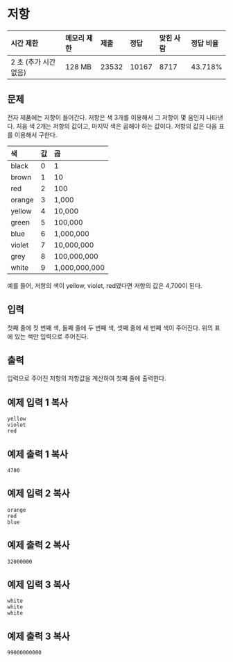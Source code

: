 # 저항

| 시간 제한             | 메모리 제한 | 제출  | 정답  | 맞힌 사람 | 정답 비율 |
| :-------------------- | :---------- | :---- | :---- | :-------- | :-------- |
| 2 초 (추가 시간 없음) | 128 MB      | 23532 | 10167 | 8717      | 43.718%   |

## 문제

전자 제품에는 저항이 들어간다. 저항은 색 3개를 이용해서 그 저항이 몇 옴인지 나타낸다. 처음 색 2개는 저항의 값이고, 마지막 색은 곱해야 하는 값이다. 저항의 값은 다음 표를 이용해서 구한다.

| 색     | 값   | 곱            |
| :----- | :--- | :------------ |
| black  | 0    | 1             |
| brown  | 1    | 10            |
| red    | 2    | 100           |
| orange | 3    | 1,000         |
| yellow | 4    | 10,000        |
| green  | 5    | 100,000       |
| blue   | 6    | 1,000,000     |
| violet | 7    | 10,000,000    |
| grey   | 8    | 100,000,000   |
| white  | 9    | 1,000,000,000 |

예를 들어, 저항의 색이 yellow, violet, red였다면 저항의 값은 4,700이 된다.

## 입력

첫째 줄에 첫 번째 색, 둘째 줄에 두 번째 색, 셋째 줄에 세 번째 색이 주어진다. 위의 표에 있는 색만 입력으로 주어진다.

## 출력

입력으로 주어진 저항의 저항값을 계산하여 첫째 줄에 출력한다.

## 예제 입력 1 복사

```
yellow
violet
red
```

## 예제 출력 1 복사

```
4700
```

## 예제 입력 2 복사

```
orange
red
blue
```

## 예제 출력 2 복사

```
32000000
```

## 예제 입력 3 복사

```
white
white
white
```

## 예제 출력 3 복사

```
99000000000
```